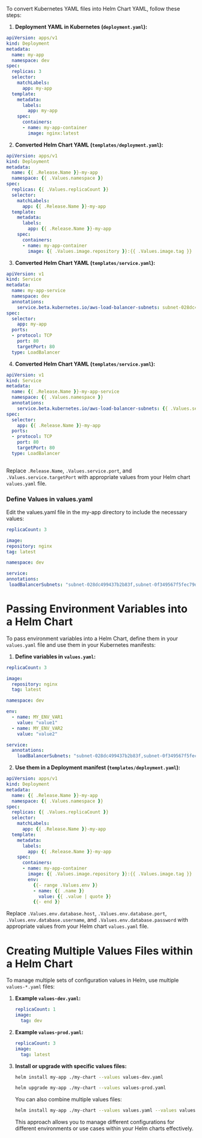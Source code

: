 To convert Kubernetes YAML files into Helm Chart YAML, follow these steps:

1. **Deployment  YAML in Kubernetes (`deployment.yaml`):**
```yaml
apiVersion: apps/v1
kind: Deployment
metadata:
  name: my-app
  namespace: dev
spec:
  replicas: 3
  selector:
    matchLabels:
      app: my-app
  template:
    metadata:
      labels:
        app: my-app
    spec:
      containers:
      - name: my-app-container
        image: nginx:latest
```
2. **Converted Helm Chart YAML (`templates/deployment.yaml`):**
```yaml
apiVersion: apps/v1
kind: Deployment
metadata:
  name: {{ .Release.Name }}-my-app
  namespace: {{ .Values.namespace }}
spec:
  replicas: {{ .Values.replicaCount }}
  selector:
    matchLabels:
      app: {{ .Release.Name }}-my-app
  template:
    metadata:
      labels:
        app: {{ .Release.Name }}-my-app
    spec:
      containers:
      - name: my-app-container
        image: {{ .Values.image.repository }}:{{ .Values.image.tag }}
```
3. **Converted Helm Chart YAML (`templates/service.yaml`):**
```yaml
apiVersion: v1
kind: Service
metadata:
  name: my-app-service
  namespace: dev
  annotations:
    service.beta.kubernetes.io/aws-load-balancer-subnets: subnet-028dc499437b2b83f,subnet-0f349567f5fec79de
spec:
  selector:
    app: my-app
  ports:
  - protocol: TCP
    port: 80
    targetPort: 80
  type: LoadBalancer

   ```

4. **Converted Helm Chart YAML (`templates/service.yaml`):**
```yaml
apiVersion: v1
kind: Service
metadata:
  name: {{ .Release.Name }}-my-app-service
  namespace: {{ .Values.namespace }}
  annotations:
    service.beta.kubernetes.io/aws-load-balancer-subnets: {{ .Values.service.annotations.loadBalancerSubnets }}
spec:
  selector:
    app: {{ .Release.Name }}-my-app
  ports:
  - protocol: TCP
    port: 80
    targetPort: 80
  type: LoadBalancer
  
   ```

   Replace `.Release.Name`, `.Values.service.port`, and `.Values.service.targetPort` with appropriate values from your Helm chart `values.yaml` file.
   
### Define Values in values.yaml
Edit the values.yaml file in the my-app directory to include the necessary values:

   ```yaml
replicaCount: 3

image:
  repository: nginx
  tag: latest

namespace: dev

service:
  annotations:
    loadBalancerSubnets: "subnet-028dc499437b2b83f,subnet-0f349567f5fec79de"
```
# Passing Environment Variables into a Helm Chart

To pass environment variables into a Helm Chart, define them in your `values.yaml` file and use them in your Kubernetes manifests:

1. **Define variables in `values.yaml`:**
```yaml
replicaCount: 3

image:
  repository: nginx
  tag: latest

namespace: dev

env:
  - name: MY_ENV_VAR1
    value: "value1"
  - name: MY_ENV_VAR2
    value: "value2"

service:
  annotations:
    loadBalancerSubnets: "subnet-028dc499437b2b83f,subnet-0f349567f5fec79de
   ```

2. **Use them in a Deployment manifest (`templates/deployment.yaml`):**
```yaml
apiVersion: apps/v1
kind: Deployment
metadata:
  name: {{ .Release.Name }}-my-app
  namespace: {{ .Values.namespace }}
spec:
  replicas: {{ .Values.replicaCount }}
  selector:
    matchLabels:
      app: {{ .Release.Name }}-my-app
  template:
    metadata:
      labels:
        app: {{ .Release.Name }}-my-app
    spec:
      containers:
      - name: my-app-container
        image: {{ .Values.image.repository }}:{{ .Values.image.tag }}
        env:
          {{- range .Values.env }}
          - name: {{ .name }}
            value: {{ .value | quote }}
          {{- end }}
   ```

   Replace `.Values.env.database.host`, `.Values.env.database.port`, `.Values.env.database.username`, and `.Values.env.database.password` with appropriate values from your Helm chart `values.yaml` file.

# Creating Multiple Values Files within a Helm Chart

To manage multiple sets of configuration values in Helm, use multiple `values-*.yaml` files:

1. **Example `values-dev.yaml`:**
   ```yaml
   replicaCount: 1
   image:
     tag: dev
   ```

2. **Example `values-prod.yaml`:**
   ```yaml
   replicaCount: 3
   image:
     tag: latest
   ```

3. **Install or upgrade with specific values files:**
   ```bash
   helm install my-app ./my-chart --values values-dev.yaml
   ```

   ```bash
   helm upgrade my-app ./my-chart --values values-prod.yaml
   ```

   You can also combine multiple values files:
   ```bash
   helm install my-app ./my-chart --values values.yaml --values values-dev.yaml
   ```

   This approach allows you to manage different configurations for different environments or use cases within your Helm charts effectively.

